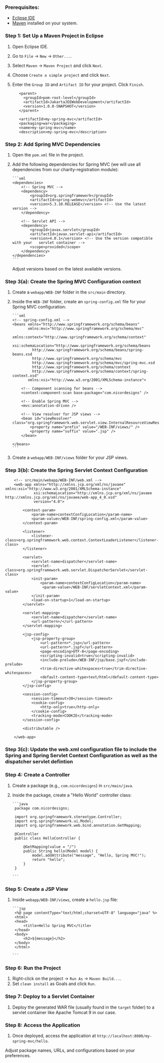 ### Prerequisites:
- [Eclipse IDE](https://www.eclipse.org/downloads/)
- [Maven](https://maven.apache.org/download.cgi) installed on your system.

### Step 1: Set Up a Maven Project in Eclipse
1. Open Eclipse IDE.
2. Go to `File` -> `New` -> `Other...`.
3. Select `Maven` -> `Maven Project` and click `Next`.
4. Choose `Create a simple project` and click `Next`.
5. Enter the `Group ID` and `Artifact ID` for your project. Click `Finish`. 

		  <parent>
		    <groupId>pom-root-level</groupId>
		    <artifactId>JakartaJEEWebDevelopment</artifactId>
		    <version>1.0.0-SNAPSHOT</version>
		  </parent>
		  
		  <artifactId>my-spring-mvc</artifactId>
		  <packaging>war</packaging>
		  <name>my-spring-mvc</name>
		  <description>my-spring-mvc</description>

### Step 2: Add Spring MVC Dependencies
1. Open the `pom.xml` file in the project.
2. Add the following dependencies for Spring MVC (we will use all dependencies from our charity-registration module):

	   ```xml
	   <dependencies>
	       <!-- Spring MVC -->
	       <dependency>
	           <groupId>org.springframework</groupId>
	           <artifactId>spring-webmvc</artifactId>
	           <version>5.3.10.RELEASE</version> <!-- Use the latest version -->
	       </dependency>
	       
	       <!-- Servlet API -->
	       <dependency>
	           <groupId>javax.servlet</groupId>
	           <artifactId>javax.servlet-api</artifactId>
	           <version>4.0.1</version> <!-- Use the version compatible with your	servlet container -->
	           <scope>provided</scope>
	       </dependency>
	   </dependencies>
	   ```

   Adjust versions based on the latest available versions.

### Step 3(a): Create the Spring MVC Configuration context
1. Create a `webapp/WEB-INF` folder in the `src/main` directory.
2. Inside the `WEB-INF` folder, create an `spring-config.xml` file for your Spring MVC configuration:

	   ```xml
	   <!-- spring-config.xml -->
	   <beans xmlns="http://www.springframework.org/schema/beans"
	          xmlns:mvc="http://www.springframework.org/schema/mvc"
	          xmlns:context="http://www.springframework.org/schema/context"
	          xsi:schemaLocation="http://www.springframework.org/schema/beans
	            http://www.springframework.org/schema/beans/spring-beans.xsd
	            http://www.springframework.org/schema/mvc
	            http://www.springframework.org/schema/mvc/spring-mvc.xsd
	            http://www.springframework.org/schema/context
	            http://www.springframework.org/schema/context/spring-context.xsd"
	          xmlns:xsi="http://www.w3.org/2001/XMLSchema-instance">
	
	       <!-- Component scanning for beans -->
	       <context:component-scan base-package="com.nicordesigns" />
	
	       <!-- Enable Spring MVC -->
	       <mvc:annotation-driven />
	
	       <!-- View resolver for JSP views -->
	       <bean id="viewResolver" class="org.springframework.web.servlet.view.InternalResourceViewResolver">
	           <property name="prefix" value="/WEB-INF/views/" />
	           <property name="suffix" value=".jsp" />
	       </bean>
	       
	   </beans>
	   ```

3. Create a `webapp/WEB-INF/views` folder for your JSP views.

### Step 3(b): Create the Spring Servlet Context Configuration

		<!-- src/main/webapp/WEB-INF/web.xml -->
		<web-app xmlns="http://xmlns.jcp.org/xml/ns/javaee" xmlns:xsi="http://www.w3.org/2001/XMLSchema-instance"
		         xsi:schemaLocation="http://xmlns.jcp.org/xml/ns/javaee http://xmlns.jcp.org/xml/ns/javaee/web-app_4_0.xsd"
		         version="4.0">
		
		    <context-param>
		        <param-name>contextConfigLocation</param-name>
		        <param-value>/WEB-INF/spring-config.xml</param-value>
		    </context-param>
		
		    <listener>
		        <listener-class>org.springframework.web.context.ContextLoaderListener</listener-class>
		    </listener>
		    
		    <servlet>
		        <servlet-name>dispatcher</servlet-name>
		        <servlet-class>org.springframework.web.servlet.DispatcherServlet</servlet-class>
		        <init-param>
		            <param-name>contextConfigLocation</param-name>
		             <param-value>/WEB-INF/servletContext.xml</param-value>
		        </init-param>
		        <load-on-startup>1</load-on-startup>
		    </servlet>
		
		    <servlet-mapping>
		        <servlet-name>dispatcher</servlet-name>
		        <url-pattern>/</url-pattern>
		    </servlet-mapping>
		    
		    <jsp-config>
		        <jsp-property-group>
		            <url-pattern>*.jsp</url-pattern>
		            <url-pattern>*.jspf</url-pattern>
		            <page-encoding>UTF-8</page-encoding>
		            <scripting-invalid>true</scripting-invalid>
		            <include-prelude>/WEB-INF/jsp/base.jspf</include-prelude>
		            <trim-directive-whitespaces>true</trim-directive-whitespaces>
		            <default-content-type>text/html</default-content-type>
		        </jsp-property-group>
		    </jsp-config>
		    
		    <session-config>
		        <session-timeout>30</session-timeout>
		        <cookie-config>
		            <http-only>true</http-only>
		        </cookie-config>
		        <tracking-mode>COOKIE</tracking-mode>
		    </session-config>
		
		    <distributable />
		
		</web-app>


### Step 3(c): Update the web.xml configuration file to include the Spring and Spring Servlet Context Configuration as well as the dispatcher servlet defintion


### Step 4: Create a Controller
1. Create a package (e.g., `com.nicordesigns`) in `src/main/java`.
2. Inside the package, create a "Hello World" controller class:

	   ```java
	   	package com.nicordesigns;
	
		import org.springframework.stereotype.Controller;
		import org.springframework.ui.Model;
		import org.springframework.web.bind.annotation.GetMapping;
		
		@Controller
		public class HelloController {
		
		    @GetMapping(value = "/")
		    public String hello(Model model) {
		        model.addAttribute("message", "Hello, Spring MVC!");
		        return "hello";
		    }
		}
	
	   ```

### Step 5: Create a JSP View
1. Inside `webapp/WEB-INF/views`, create a `hello.jsp` file:

	   ```jsp
	   	<%@ page contentType="text/html;charset=UTF-8" language="java" %>
		<html>
		<head>
		    <title>Hello Spring MVC</title>
		</head>
		<body>
		    <h2>${message}</h2>
		</body>
		</html>
	
	   ```

### Step 6: Run the Project
1. Right-click on the project -> `Run As` -> `Maven Build...`.
2. Set `clean install` as Goals and click `Run`.

### Step 7: Deploy to a Servlet Container
1. Deploy the generated WAR file (usually found in the `target` folder) to a servlet container like Apache Tomcat 9 in our case.

### Step 8: Access the Application
1. Once deployed, access the application at `http://localhost:8080/my-spring-mvc/hello`.

Adjust package names, URLs, and configurations based on your preferences.